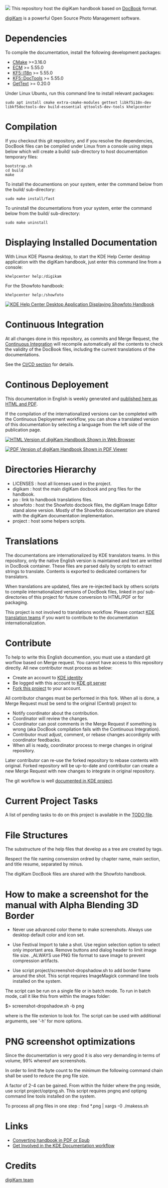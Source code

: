 ![](logo.png) This repository host the digiKam handbook based on [DocBook](https://en.wikipedia.org/wiki/DocBook) format.

[digiKam](https://www.digikam.org/about/features/) is a powerful Open Source Photo Management software.

# Dependencies

To compile the documentation, install the following development packages:

* [CMake](https://www.cmake.org) >=3.16.0
* [ECM](https://invent.kde.org/frameworks/extra-cmake-modules) >= 5.55.0
* [KF5::I18n](https://invent.kde.org/frameworks/ki18n) >= 5.55.0
* [KF5::DocTools](https://invent.kde.org/frameworks/kdoctools) >= 5.55.0
* [GetText](https://www.gnu.org/software/gettext) >= 0.20.0

Under Linux Ubuntu, run this command line to install relevant packages:

```
sudo apt install cmake extra-cmake-modules gettext libkf5i18n-dev libkf5doctools-dev build-essential qttools5-dev-tools khelpcenter
```

# Compilation

If you checkout this git repository, and if you resolve the dependencies, DocBook files can be compiled
under Linux from a console using steps below which will create a build/ sub-directory to host documentation
temporary files:

```
bootstrap.sh
cd build
make
```

To install the documentions on your system, enter the command below from the build/ sub-directory:

```
sudo make install/fast
```

To uninstall the documentations from your system, enter the command below from the build/ sub-directory:

```
sudo make uninstall
```

# Displaying Installed Documentation

With Linux KDE Plasma desktop, to start the KDE Help Center desktop application with the digiKam handbook, just enter this command line from a console:

```
khelpcenter help:/digikam
```

For the Showfoto handbook:

```
khelpcenter help:/showfoto
```

[![](project/images/showfoto_khelpcenter.png "KDE Help Center Desktop Application Displaying Showfoto Handbook")](project/images/showfoto_khelpcenter.png)

# Continuous Integration

At all changes done in this repository, as commits and Merge Request, the [Continuous Integration](https://en.wikipedia.org/wiki/Continuous_integration)
will recompile automatically all the contents to check the validity of the DocBook files, including the current translations
of the documentations.

See the [CI/CD section](https://invent.kde.org/documentation/digikam-doc/-/pipelines) for details.

# Continous Deployement

This documentation in English is weekly generated and [published here as HTML and PDF](https://docs.kde.org/index.php?language=en&package=digikam-doc).

If the compilation of the internationalized versions can be completed with the Continuous Deployement workflow,
you can show a translated version of this documentation by selecting a language from the left side of the publication page.

[![](project/images/digikam_handbook_HTML.png "HTML Version of digiKam Handbook Shown in Web Browser")](project/images/digikam_handbook_HTML.png)

[![](project/images/digikam_handbook_PDF.png "PDF Version of digiKam Handbook Shown in PDF Viewer")](project/images/digikam_handbook_PDF.png)

# Directories Hierarchy

- LICENSES : host all licenses used in the project.
- digikam  : host the main digiKam docbook and png files for the handbook.
- po       : link to handbook translations files.
- showfoto : host the Showfoto docbook files, the digiKam Image Editor stand alone version.
             Mostly of the Showfoto documentation are shared with the digiKam documentation implementation.
- project  : host some helpers scripts.

# Translations

The documentations are internationalized by KDE translators teams. In this repository, only the native English
version is maintained and text are writted in DocBook container. These files are parsed daily by scripts to
extract strings to translate. Contents is exported to dedicated containers for translators.

When translations are updated, files are re-injected back by others scripts to compile internationalized versions
of DocBook files, linked in po/ sub-directories of this project for future conversion to HTML/PDF or for packaging.

This project is not involved to translations workflow. Please contact [KDE translation teams](https://l10n.kde.org/docs/index-script.php)
if you want to contribute to the documentation internationalization.

# Contribute

To help to write this English documention, you must use a standard git worflow based on Merge request. You cannot have access to this repository directly.
All new contributor must process as below:

- Create an account to [KDE identity](https://identity.kde.org/)
- Be logged with this account to [KDE git server](https://invent.kde.org/users/sign_in)
- [Fork this project](https://invent.kde.org/documentation/digikam-doc/-/forks/new) to your account.

All contributor changes must be performed in this fork. When all is done, a Merge Request must be send to the original (Central) project to:

- Notify coordinator about the contribution.
- Coordinator will review the changes.
- Coordinator can post comments in the Merge Request if something is wrong (aka DocBook compilation fails with the Continuous Integration).
- Contributor must adjust, comment, or rebase changes accordignly with coordinator feedbacks.
- When all is ready, coordinator process to merge changes in original repository.

Later contributor can re-use the forked repository to rebase contents with original. Forked repository will be up-to-date
and contributor can create a new Merge Request with new changes to integrate in original repository.

The git workflow is well [documented in KDE project](https://community.kde.org/Infrastructure/Git/Simple_Workflow).

# Current Project Tasks

A list of pending tasks to do on this project is available in the [TODO file](TODO).

# File Structures

The substructure of the help files that develop as a tree are created by <chapter> tags.

Respect the file naming convension ordred by chapter name, main section, and title resume, separated by minus.

The digiKam DocBook files are shared with the Showfoto handbook.

# How to make a screenshot for the manual with Alpha Blending 3D Border

- Never use advanced color theme to make screenshots. Always use desktop default color and icon set.

- Use Festival Import to take a shot. Use region selection option to select only
  important area. Remove buttons and dialog header to limit image file size.
  _ALWAYS use PNG file format to save image to prevent compression artifacts.

- Use script project/screenshot-dropshadow.sh to add border frame around the shot.
This script requires ImageMagick command line tools installed on the system.

The script can be run on a single file or in batch mode. To run in batch
mode, call it like this from within the images folder:

$> screenshot-dropshadow.sh -b png

where <png> is the file extenion to look for. The script can be used
with additional arguments, see '-h' for more options.

# PNG screenshot optimizations

Since the documentation is very good it is also very demanding in terms of volume, 99% whereof are screenshots.

In order to limit the byte count to the minimum the following command chain shall be used to reduce the png file size.

A factor of 2-4 can be gained. From within the folder where the png reside, use script project/optpng.sh.
This script requires pngnq and optipng command line tools installed on the system.

To process all png files in one step : find *.png | xargs -0 ./makess.sh

# Links

- [Converting handbook in PDF or Epub](https://userbase.kde.org/How_To_Convert_a_UserBase_Manual_to_Docbook#Converting_into_PDF)
- [Get Involved in the KDE Documentation workflow](https://community.kde.org/Get_Involved/documentation)

# Credits

[digiKam team](https://www.digikam.org/support/contact/)

